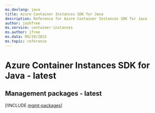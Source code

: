 ```yaml
---
ms.devlang: java
title: Azure Container Instances SDK for Java
description: Reference for Azure Container Instances SDK for Java
author: joshfree
ms.service: container-instances
ms.author: jfree
ms.data: 09/29/2022
ms.topic: reference
---
```

# Azure Container Instances SDK for Java - latest

## Management packages - latest
[!INCLUDE [mgmt-packages](container-instances-mgmt-index.md)]